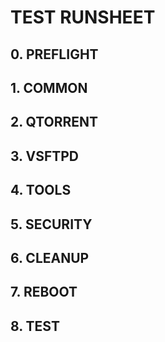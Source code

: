 # TEST RUNSHEET

## 0. PREFLIGHT

## 1. COMMON

## 2. QTORRENT

## 3. VSFTPD

## 4. TOOLS

## 5. SECURITY

## 6. CLEANUP

## 7. REBOOT

## 8. TEST
